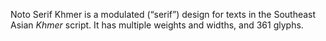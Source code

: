 Noto Serif Khmer is a modulated (“serif”) design for texts in the Southeast Asian _Khmer_ script. It has multiple weights and widths, and 361 glyphs.